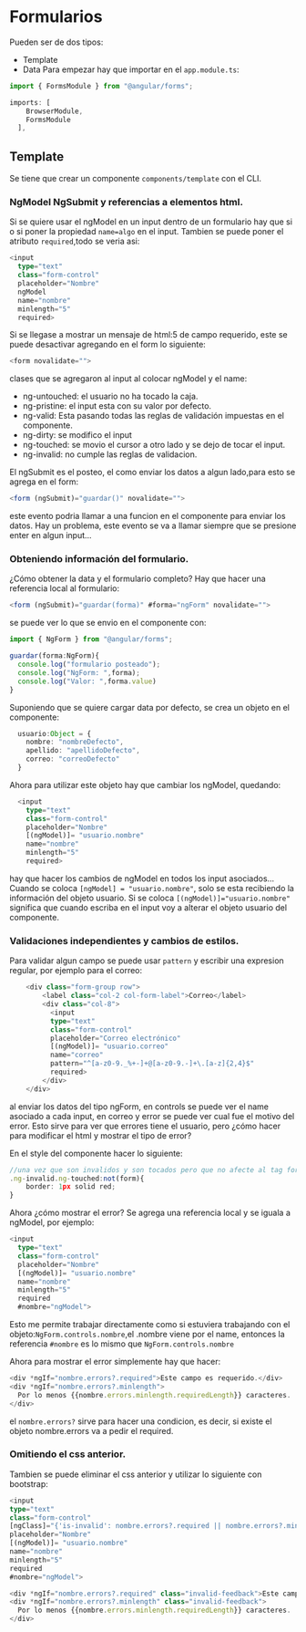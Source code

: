 # Formularios
Pueden ser de dos tipos:
* Template
* Data
Para empezar hay que importar en el `app.module.ts`:
```typescript
import { FormsModule } from "@angular/forms";

imports: [
    BrowserModule,
    FormsModule
  ],
```

## Template
Se tiene que crear un componente `components/template` con el CLI.

### NgModel NgSubmit y referencias a elementos html.
Si se quiere usar el ngModel en un input dentro de un formulario hay que si o si poner la propiedad `name=algo` en el input.
Tambien se puede poner el atributo `required`,todo se veria asi:
```typescript
<input
  type="text"
  class="form-control"
  placeholder="Nombre"
  ngModel 
  name="nombre" 
  minlength="5"
  required>
```
Si se llegase a mostrar un mensaje de html:5 de campo requerido, este se puede desactivar agregando en el form lo siguiente:
```typescript
<form novalidate="">
```
clases que se agregaron al input al colocar ngModel y el name:
* ng-untouched: el usuario no ha tocado la caja.
* ng-pristine: el input esta con su valor por defecto.
* ng-valid: Esta pasando todas las reglas de validación impuestas en el componente.
* ng-dirty: se modifico el input
* ng-touched: se movio el cursor a otro lado y se dejo de tocar el input.
* ng-invalid: no cumple las reglas de validacion.

El ngSubmit es el posteo, el como enviar los datos a algun lado,para esto se agrega en el form:
```typescript
<form (ngSubmit)="guardar()" novalidate="">
```
este evento podria llamar a una funcion en el componente para enviar los datos.
Hay un problema, este evento se va a llamar siempre que se presione enter en algun input...

### Obteniendo información del formulario.
¿Cómo obtener la data y el formulario completo?
Hay que hacer una referencia local al formulario:
```typescript
<form (ngSubmit)="guardar(forma)" #forma="ngForm" novalidate="">
```
se puede ver lo que se envio en el componente con:
```typescript
import { NgForm } from "@angular/forms";

guardar(forma:NgForm){
  console.log("formulario posteado");
  console.log("NgForm: ",forma);
  console.log("Valor: ",forma.value)
}
```

Suponiendo que se quiere cargar data por defecto, se crea un objeto en el componente:
```typescript
  usuario:Object = {
    nombre: "nombreDefecto",
    apellido: "apellidoDefecto",
    correo: "correoDefecto"
  }
```
Ahora para utilizar este objeto hay que cambiar los ngModel, quedando:
```typescript
  <input
    type="text"
    class="form-control"
    placeholder="Nombre"
    [(ngModel)]= "usuario.nombre"
    name="nombre" 
    minlength="5"
    required>
```
hay que hacer los cambios de ngModel en todos los input asociados...
Cuando se coloca `[ngModel] = "usuario.nombre"`, solo se esta recibiendo la información del objeto usuario.
Si se coloca `[(ngModel)]="usuario.nombre"` significa que cuando escriba en el input voy a alterar el objeto usuario del componente.

### Validaciones independientes y cambios de estilos.
Para validar algun campo se puede usar `pattern` y escribir una expresion regular, por ejemplo para el correo:
```typescript
    <div class="form-group row">
        <label class="col-2 col-form-label">Correo</label>
        <div class="col-8">
          <input 
          type="text" 
          class="form-control" 
          placeholder="Correo electrónico"
          [(ngModel)]= "usuario.correo"
          name="correo"
          pattern="^[a-z0-9._%+-]+@[a-z0-9.-]+\.[a-z]{2,4}$"
          required>
        </div>
    </div>
```

al enviar los datos del tipo ngForm, en controls se puede ver el name asociado a cada input, en correo y error se puede ver cual fue el motivo del error.
Esto sirve para ver que errores tiene el usuario, pero ¿cómo hacer para modificar el html y mostrar el tipo de error?

En el style del componente hacer lo siguiente:
```typescript
//una vez que son invalidos y son tocados pero que no afecte al tag form.
.ng-invalid.ng-touched:not(form){
    border: 1px solid red;
}
```
Ahora ¿cómo mostrar el error?
Se agrega una referencia local y se iguala a ngModel, por ejemplo:
```typescript
<input
  type="text"
  class="form-control"
  placeholder="Nombre"
  [(ngModel)]= "usuario.nombre"
  name="nombre" 
  minlength="5"
  required
  #nombre="ngModel">
```
Esto me permite trabajar directamente como si estuviera trabajando con el objeto:`NgForm.controls.nombre`,el .nombre viene por el name, entonces la referencia `#nombre` es lo mismo que `NgForm.controls.nombre`

Ahora para mostrar el error simplemente hay que hacer:
```typescript
<div *ngIf="nombre.errors?.required">Este campo es requerido.</div>
<div *ngIf="nombre.errors?.minlength">
  Por lo menos {{nombre.errors.minlength.requiredLength}} caracteres.
</div>
```
el `nombre.errors?` sirve para hacer una condicion, es decir, si existe el objeto nombre.errors va a pedir el required.
### Omitiendo el css anterior.
Tambien se puede eliminar el css anterior y utilizar lo siguiente con bootstrap:
```typescript
<input
type="text"
class="form-control"
[ngClass]="{'is-invalid': nombre.errors?.required || nombre.errors?.minlength,'is-valid':!nombre.invalid}"
placeholder="Nombre"
[(ngModel)]= "usuario.nombre"
name="nombre" 
minlength="5"
required
#nombre="ngModel">

<div *ngIf="nombre.errors?.required" class="invalid-feedback">Este campo es requerido.</div>
<div *ngIf="nombre.errors?.minlength" class="invalid-feedback">
  Por lo menos {{nombre.errors.minlength.requiredLength}} caracteres.
</div>
```